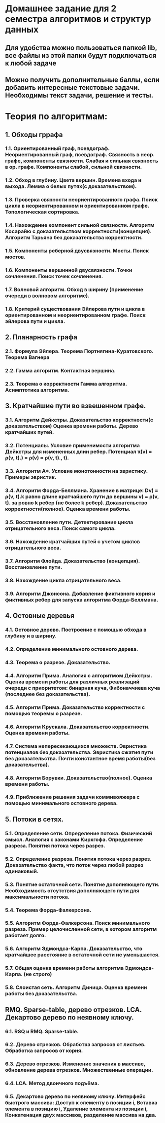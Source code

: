 # Домашнее задание для 2 семестра алгоритмов и структур данных

## Для удобства можно пользоваться папкой lib, все файлы из этой папки будут подключаться к любой задаче

## Можно получить дополнительные баллы, если добавить интересные текстовые задачи. Необходимы текст задачи, решение и тесты.

# Теория по алгоритмам:

## 1. Обходы гррафа
### 1.1. Ориентированный граф, псевдограф. Неориентированный граф, псевдограф. Связность в неор. графе, компоненты связности. Слабая и сильная связность в ор. графе. Компоненты слабой, сильной связности.
### 1.2. Обход в глубину. Цвета вершин. Времена входа и выхода. Лемма о белых путях(с доказательством).
### 1.3. Проверка связности неориентированного графа. Поиск цикла в неориентированном и ориентированном графе. Топологическая сортировка.
### 1.4. Нахождение компонент сильной связности. Алгоритм Косарайю с доказательством корректности(концепция). Алгоритм Тарьяна без доказательства корректности.
### 1.5. Компоненты реберной двусвязности. Мосты. Поиск мостов.
### 1.6. Компоненты вершинной двусвязности. Точки сочленения. Поиск точек сочленения.
### 1.7. Волновой алгоритм. Обход в ширину (применение очереди в волновом алгоритме).
### 1.8. Критерий существования Эйлерова пути и цикла в ориентированном и неориентированном графе. Поиск эйлерова пути и цикла.

## 2. Планарность графа
### 2.1. Формула Эйлера. Теорема Портнягина-Куратовского. Теорема Вагнера
### 2.2. Гамма алгоритм. Контактная вершина.
### 2.3. Теорема о корректности Гамма алгоритма. Асимптотика алгоритма.

## 3. Кратчайшие пути во взвешенном графе.
### 3.1. Алгоритм Дейкстры. Доказательство корректности(с доказательством) Оценка времени работы. Дерево кратчайших путей.
### 3.2. Потенциалы. Условие применимости алгоритма Дейкстры для измененных длин ребер. Потенциал π(v) = ρ(v, t).) = ρ(v) = ρ(v, t)., t).
### 3.3. Алгоритм A*. Условие монотонности на эвристику. Примеры эвристик.
### 3.4. Алгоритм Форда-Беллмана. Хранение в матрице: Dv) = ρ(v, t).k равно длине кратчайшего пути до вершины v) = ρ(v, t). за ровно k ребер (не более k ребер). Доказательство корректности(полное). Оценка времени работы.
### 3.5. Восстановление пути. Детектирование цикла отрицательного веса. Поиск самого цикла.
### 3.6. Нахождение кратчайших путей с учетом циклов отрицательного веса.
### 3.7. Алгоритм Флойда. Доказательство (концепция). Восстановление пути.
### 3.8. Нахождение цикла отрицательного веса.
### 3.9. Алгоритм Джонсона. Добавление фиктивного корня и фиктивных ребер для запуска алгоритма Форда-Беллмана.

## 4. Остовные деревья
### 4.1. Остовное дерево. Построение с помощью обхода в глубину и в ширину.
### 4.2. Определение минимального остовного дерева.
### 4.3. Теорема о разрезе. Доказательство.
### 4.4. Алгоритм Прима. Аналогия с алгоритмом Дейкстры. Оценка времени работы для различных реализаций очереди с приоритетом: бинарная куча, Фибоначчиева куча (последнее без доказательства).
### 4.5. Алгоритм Прима. Доказательство корректности с помощью теоремы о разрезе.
### 4.6. Алгоритм Крускала. Доказательство корректности. Оценка времени работы.
### 4.7. Система непересекающихся множеств. Эвристика потенциалов без доказательства. Эвристика сжатия пути без доказательства. Почти константное время работы(без доказательства).
### 4.8. Алгоритм Борувки. Доказательство(полное). Оценка времени работы.
### 4.9. Приближение решения задачи коммивояжера с помощью минимального остовного дерева.

## 5. Потоки в сетях.
### 5.1. Определение сети. Определение потока. Физический смысл. Аналогия с законами Кирхгофа. Определение разреза. Понятия потока через разрез.
### 5.2. Определение разреза. Понятия потока через разрез. Доказательство факта, что поток через любой разрез одинаковый.
### 5.3. Понятие остаточной сети. Понятие дополняющего пути. Необходимость отсутствия дополняющего пути для максимальности потока.
### 5.4. Теорема Форда-Фалкерсона.
### 5.5. Алгоритм Форда-Фалкерсона. Поиск минимального разреза. Пример целочисленной сети, в котором алгоритм работает долго.
### 5.6. Алгоритм Эдмондса-Карпа. Доказательство, что кратчайшее расстояние в остаточной сети не уменьшается.
### 5.7. Общая оценка времени работы алгоритма Эдмондса-Карпа. (не строго)
### 5.8. Слоистая сеть. Алгоритм Диница. Оценка времени работы без доказательства.

## RMQ. Sparse-table, дерево отрезков. LCA. Декартово дерево по неявному ключу.
### 6.1. RSQ и RMQ. Sparse-table.
### 6.2. Дерево отрезков. Обработка запросов от листьев. Обработка запросов от корня.
### 6.3. Дерево отрезков. Изменение значения в массиве, обновление дерева отрезков. Множественные операции.
### 6.4. LCA. Метод двоичного подъёма.
### 6.5. Декартово дерево по неявному ключу. Интерфейс быстрого массива: Доступ к элементу в позиции i, Вставка элемента в позицию i, Удаление элемента из позиции i, Конкатенация двух массивов, разделение массива на два.
